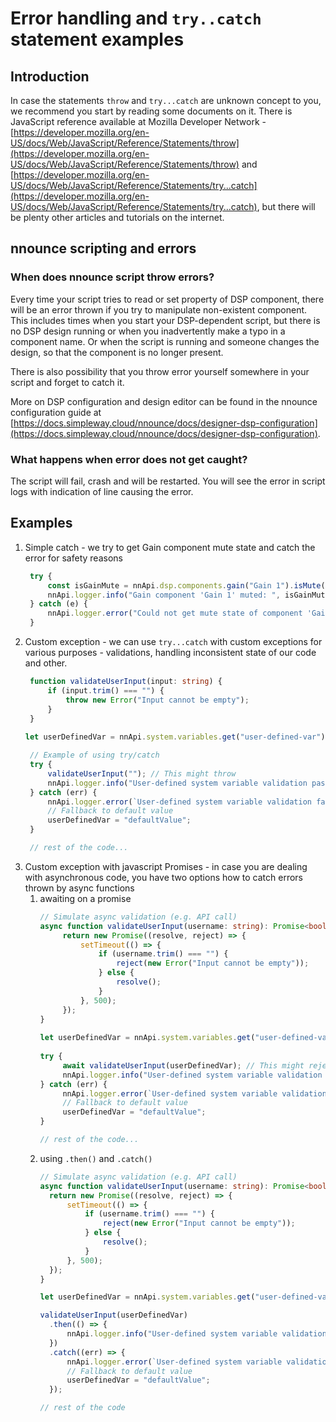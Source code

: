 # Error handling and `try..catch` statement examples

## Introduction
In case the statements `throw` and `try...catch` are unknown concept to you, we recommend you start by reading some documents on it.
There is JavaScript reference available at Mozilla Developer Network -[https://developer.mozilla.org/en-US/docs/Web/JavaScript/Reference/Statements/throw](https://developer.mozilla.org/en-US/docs/Web/JavaScript/Reference/Statements/throw) and [https://developer.mozilla.org/en-US/docs/Web/JavaScript/Reference/Statements/try...catch](https://developer.mozilla.org/en-US/docs/Web/JavaScript/Reference/Statements/try...catch), but there will be plenty other articles and tutorials on the internet.

## nnounce scripting and errors

### When does nnounce script throw errors?
Every time your script tries to read or set property of DSP component, there will be an error thrown if you try to manipulate non-existent component.
This includes times when you start your DSP-dependent script, but there is no DSP design running or when you inadvertently make a typo in a component name.
Or when the script is running and someone changes the design, so that the component is no longer present. 

There is also possibility that you throw error yourself somewhere in your script and forget to catch it.

More on DSP configuration and design editor can be found in the nnounce configuration guide at [https://docs.simpleway.cloud/nnounce/docs/designer-dsp-configuration](https://docs.simpleway.cloud/nnounce/docs/designer-dsp-configuration).

### What happens when error does not get caught?
The script will fail, crash and will be restarted. You will see the error in script logs with indication of line causing the error.

## Examples

1. Simple catch - we try to get Gain component mute state and catch the error for safety reasons
   ```typescript
    try {
        const isGainMute = nnApi.dsp.components.gain("Gain 1").isMute();
        nnApi.logger.info("Gain component 'Gain 1' muted: ", isGainMute);
    } catch (e) {
        nnApi.logger.error("Could not get mute state of component 'Gain 1' because of error: ", e);
    }   
   ```
2. Custom exception - we can use `try...catch` with custom exceptions for various purposes - validations, handling inconsistent state of our code and other.
   ```typescript
    function validateUserInput(input: string) {
        if (input.trim() === "") {
            throw new Error("Input cannot be empty");
        }
    }
    
   let userDefinedVar = nnApi.system.variables.get("user-defined-var");

    // Example of using try/catch
    try {    
        validateUserInput(""); // This might throw
        nnApi.logger.info("User-defined system variable validation passed");
    } catch (err) {    
        nnApi.logger.error(`User-defined system variable validation failed: ${err.message}`);
        // Fallback to default value
        userDefinedVar = "defaultValue";
    }

    // rest of the code...
    ```
3. Custom exception with javascript Promises - in case you are dealing with asynchronous code, you have two options how to catch errors thrown by async functions
    1. awaiting on a promise
       ```typescript       
       // Simulate async validation (e.g. API call) 
       async function validateUserInput(username: string): Promise<boolean> {
	        return new Promise((resolve, reject) => {
                setTimeout(() => {
                    if (username.trim() === "") {
                        reject(new Error("Input cannot be empty"));
                    } else {
                        resolve(); 				
                    }
                }, 500);
   		    });
       }
   	
       let userDefinedVar = nnApi.system.variables.get("user-defined-var");
        
       try {
            await validateUserInput(userDefinedVar); // This might reject
            nnApi.logger.info("User-defined system variable validation passed");
       } catch (err) {
            nnApi.logger.error(`User-defined system variable validation failed: ${err.message}`);
            // Fallback to default value
            userDefinedVar = "defaultValue";
       }
       
       // rest of the code...
       ```
   2. using `.then()` and `.catch()`
      ```typescript
      // Simulate async validation (e.g. API call)
      async function validateUserInput(username: string): Promise<boolean> {
        return new Promise((resolve, reject) => {
            setTimeout(() => {
                if (username.trim() === "") {
                    reject(new Error("Input cannot be empty"));
                } else {
                    resolve();
                }
            }, 500);
        });
      }
      
      let userDefinedVar = nnApi.system.variables.get("user-defined-var");
      
      validateUserInput(userDefinedVar)
        .then(() => {
            nnApi.logger.info("User-defined system variable validation passed");
        })
        .catch((err) => {
            nnApi.logger.error(`User-defined system variable validation failed: ${err.message}`)
            // Fallback to default value
            userDefinedVar = "defaultValue";
        });
      
      // rest of the code
       ```
